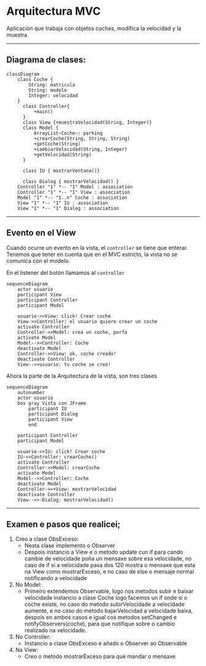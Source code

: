 # Arquitectura MVC

Aplicación que trabaja con objetos coches, modifica la velocidad y la muestra

---
## Diagrama de clases:

```mermaid
classDiagram
    class Coche {
        String: matricula
        String: modelo
        Integer: velocidad
    }
      class Controller{
          +main()
      }
      class View {+muestraVelocidad(String, Integer)}
      class Model {
          ArrayList~Coche~: parking
          +crearCoche(String, String, String)
          +getCoche(String)
          +cambiarVelocidad(String, Integer)
          +getVelocidad(String)
      }
      
      class IU { mostrarVentana()}
      
      class Dialog { mostrarVelocidad() }
    Controller "1" *-- "1" Model : association
    Controller "1" *-- "1" View : association
    Model "1" *-- "1..n" Coche : association
    View "1" *-- "1" IU : association
    View "1" *-- "1" Dialog : association
```

---

## Evento en el View

Cuando ocurre un evento en la vista, el `controller` se tiene que enterar.
Tenemos que tener en cuenta que en el MVC estricto, la vista no se comunica con el modelo.

En el listener del botón llamamos al `controller`


```mermaid
sequenceDiagram
    actor usuario
    participant View
    participant Controller
    participant Model
    
    usuario->>View: click! Crear coche
    View->>Controller: el usuario quiere crear un coche
    activate Controller
    Controller->>Model: crea un coche, porfa
    activate Model
    Model-->>Controller: Coche
    deactivate Model
    Controller->>View: ok, coche creado!
    deactivate Controller
    View-->>usuario: tu coche se creó!
```

Ahora la parte de la Arquitectura de la vista, son tres clases
```mermaid
sequenceDiagram
    autonumber
    actor usuario
    box gray Vista con JFrame
        participant IU
        participant Dialog
        participant View
        end
        
    participant Controller
    participant Model

    usuario->>IU: click! Crear coche
    IU->>Controller: crearCoche()
    activate Controller
    Controller->>Model: crearCoche
    activate Model
    Model-->>Controller: Coche
    deactivate Model
    Controller->>+View: mostrarVelocidad
    deactivate Controller
    View-->>-Dialog: mostrarVelocidad()
```
---
## Examen e pasos que realicei;

1. Creo a clase ObsExceso:
    + Nesta clase implemento o Observer 
    + Despois instancio a View e o metodo update cun if para cando
    cambie de velocidade poña un mensaxe sobre esa velocidade, no caso de if si a velocidade pasa dos
    120 mostra o mensaxe que esta na View como mostrarExceso, e no caso de else o mensaje normal notificando 
    a velocidade
2. No Model:
   + Primeiro extendemos Observable, logo nos metodos subir e baixar velocidade instancio a clase Coche
    logo facemos un if onde si o coche existe, no caso do metodo subirVelocidade a velocidade aumente, 
    e no caso do metodo bajarVelocidad a velocidade baixa, despois en ambos casos e igual cos metodos 
    setChanged e notifyObservers(coche), para que notifique sobre o cambio realizado na velocidade.
3. No Controller:
   + Instancio a clase ObsExceso e añado o Observer ao Observable
4. Na View:
    + Creo o metodo mostrarExceso para que mandar o mensaxe

